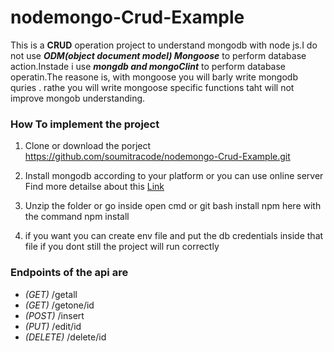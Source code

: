 # nodemongo-Crud-Example

This is a __CRUD__ operation project to understand mongodb with node js.I do not use ***ODM(object document model) Mongoose*** to perform database action.Instade i use  __***mongdb and mongoClint***__ to perform database operatin.The reasone is, with mongoose you will barly write mongodb quries . rathe you will write mongoose specific functions taht will not improve mongob understanding.


### How To implement the project

1. Clone or download the porject
 https://github.com/soumitracode/nodemongo-Crud-Example.git

2. Install mongodb according to your platform or you can use online server
 Find more detailse about this [Link](https://docs.mongodb.com/manual/installation/)

3. Unzip the folder or go inside open cmd or git bash
 install npm here with the command
 npm install

4. if you want you can create env file and put the db credentials inside that file 
 if you dont still the project will run correctly

### Endpoints of the api are
- _(GET)_  /getall
- _(GET)_  /getone/id
- _(POST)_  /insert
- _(PUT)_  /edit/id
- _(DELETE)_  /delete/id
